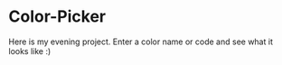 # Color-Picker

Here is my evening project. Enter a color name or code and see what it looks like :)
